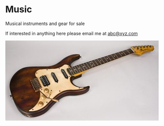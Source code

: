 # Music
Musical instruments and gear for sale

If interested in anything here please email me at abc@xyz.com



![alt text](/SmallGuitarTest1.jpg)
